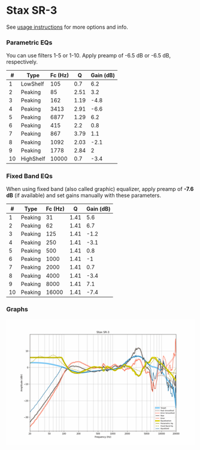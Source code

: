 # Stax SR-3
See [usage instructions](https://github.com/jaakkopasanen/AutoEq#usage) for more options and info.

### Parametric EQs
You can use filters 1-5 or 1-10. Apply preamp of -6.5 dB or -6.5 dB, respectively.

|   # | Type      |   Fc (Hz) |    Q |   Gain (dB) |
|-----|-----------|-----------|------|-------------|
|   1 | LowShelf  |       105 | 0.7  |         6.2 |
|   2 | Peaking   |        85 | 2.51 |         3.2 |
|   3 | Peaking   |       162 | 1.19 |        -4.8 |
|   4 | Peaking   |      3413 | 2.91 |        -6.6 |
|   5 | Peaking   |      6877 | 1.29 |         6.2 |
|   6 | Peaking   |       415 | 2.2  |         0.8 |
|   7 | Peaking   |       867 | 3.79 |         1.1 |
|   8 | Peaking   |      1092 | 2.03 |        -2.1 |
|   9 | Peaking   |      1778 | 2.84 |         2   |
|  10 | HighShelf |     10000 | 0.7  |        -3.4 |

### Fixed Band EQs
When using fixed band (also called graphic) equalizer, apply preamp of **-7.6 dB** (if available) and set gains manually with these parameters.

|   # | Type    |   Fc (Hz) |    Q |   Gain (dB) |
|-----|---------|-----------|------|-------------|
|   1 | Peaking |        31 | 1.41 |         5.6 |
|   2 | Peaking |        62 | 1.41 |         6.7 |
|   3 | Peaking |       125 | 1.41 |        -1.2 |
|   4 | Peaking |       250 | 1.41 |        -3.1 |
|   5 | Peaking |       500 | 1.41 |         0.8 |
|   6 | Peaking |      1000 | 1.41 |        -1   |
|   7 | Peaking |      2000 | 1.41 |         0.7 |
|   8 | Peaking |      4000 | 1.41 |        -3.4 |
|   9 | Peaking |      8000 | 1.41 |         7.1 |
|  10 | Peaking |     16000 | 1.41 |        -7.4 |

### Graphs
![](./Stax%20SR-3.png)
